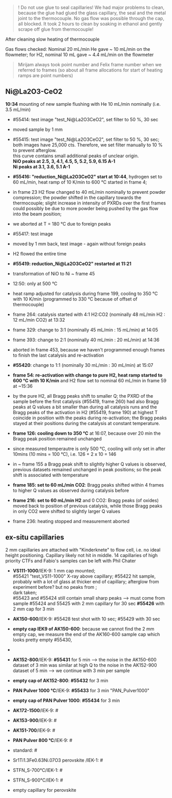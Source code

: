
> ! Do not use glue to seal capillaries!
> We had major problems to clean, because the glue had glued the glass capillary, the seal and the metal joint to the thermocouple.
No gas flow was possible through the cap, all blocked. It took 2 hours to clean by soaking in ethanol and gently scrape off glue from thermocouple! <br>

After cleaning slow heating of thermocouple

Gas flows checked: Nominal 20 mL/min He gave ~ 10 mL/min on the flowmeter; for H2, nominal 10 mL gave ~ 4.4 mL/min on the flowmeter

> Mirijam always took point number and Felix frame number when we referred to frames (so about all frame allocations for start of heating ramps are point numbers)

## Ni@La2O3-CeO2 ##
**10:34** mounting of new sample
flushing with He 10 mL/min nominally (i.e. 3.5 mL/min) <br>
- #55414: test image "test_Ni@La2O3CeO2", set filter to 50 %, 30 sec
- moved sample by 1 mm
- #55415: test image "test_Ni@La2O3CeO2", set filter to 50 %, 30 sec; both images have 25,000 cts. Therefore, we set filter manually to 10 % to prevent afterglow. <br>
  this curve contains small additional peaks of unclear origin. <br>
  **NiO peaks at 2.5, 3, 4.1, 4.5, 5, 5.2, 5.9, 6.15 A-1** <br>
  **Ni peaks at 3.1, 3.6, 5.1 A-1**
  
- **#55416: "reduction_Ni@La2O3CeO2" start at 10:44**, hydrogen set to 60 mL/min, heat ramp of 10 K/min to 600 °C started in frame 4;
- in frame 23 H2 flow changed to 40 mL/min nominally to prevent powder compression; the powder shifted in the capillary towards the thermocouple; slight increase in intensity of PXRDs over the first frames could possibly be due to more powder being pushed by the gas flow into the beam position;
- we aborted at T = 180 °C due to foreign peaks
- #55417: test image
- moved by 1 mm back, test image - again without foreign peaks
- H2 flowed the entire time
- **#55419: reduction_Ni@La2O3CeO2" restarted at 11:21**
- transformation of NiO to Ni ~ frame 45
- 12:50: only at 500 °C
- heat ramp adjusted for catalysis during frame 199, cooling to 350 °C with 10 K/min (programmed to 330 °C because of offset of thermocouple)
- frame 264: catalysis started with 4:1 H2:CO2 (nominally 48 mL/min H2 : 12 mL/min CO2) at 13:32
- frame 329: change to 3:1 (nominally 45 mL/min : 15 mL/min) at 14:05
- frame 393: change to 2:1 (nominally 40 mL/min : 20 mL/min) at 14:36
- aborted in frame 453, because we haven't programmed enough frames to finish the last catalysis and re-activation
- **#55420**: change to 1:1 (nominally 30 mL/min : 30 mL/min) at 15:07
- **frame 54: re-activation with change to pure H2, heat ramp started to 600 °C with 10 K/min** and H2 flow set to nominal 60 mL/min in frame 59 at ~15:36
- by the pure H2, all Bragg peaks shift to smaller Q; the PXRD of the sample before the first catalysis (#55419, frame 260) had also Bragg peaks at Q values a bit smaller than during all catalysis runs and the Bragg peaks of the activation in H2 (#55419, frame 190) at highest T coincide in position with the peaks during re-activation; the Bragg peaks stayed at their positions during the catalysis at constant temperature.
- **frame 126: cooling down to 350 °C** at 16:07, because over 20 min the Bragg peak position remained unchanged
- since measured temperautre is only 500 °C, cooling will only set in after 10mins (10 mins = 100 °C), i.e. 126 + 2 x 10 = 146
- in ~ frame 155 a Bragg peak shift to slightly higher Q values is observed, previous datasets remained unchanged in peak positions; so the peak shift is associated with temperature
- **frame 185: set to 60 mL/min CO2**: Bragg peaks shifted within 4 frames to higher Q values as observed during catalysis before
- **frame 216: set to 60 mL/min H2** and 0 CO2: Bragg peaks (of oxides) moved back to position of previous catalysis, while those Bragg peaks in only CO2 were shifted to slightly larger Q values
- frame 236: heating stopped and measurement aborted

## ex-situ capillaries ##
2 mm capillaries are attached with "Kinderknete" to flow cell, i.e. no ideal height positioning. Capillary likely not hit in middle.
14 capillaries of high priority
CTFs and Fabio's samples can be left with Phil Chater


- **VS111-1000**/IEK-9: 1 mm cap mounted; <br>
  #55421 "test_VS11-1000" X-ray above capillary; #55422 hit sample, probably with a lot of glass at thicker end of capillary; afterglow from experiment before? but no peaks from ; <br>
  dark taken; <br>
  #55423 and #55424 still contain small sharp peaks --> must come from sample
  #55424 and 55425 with 2 mm capillary for 30 sec
  **#55426** with 2 mm cap for 3 min

- **AK150-600**/IEK-9: #55428 test shot with 10 sec; #55429 with 30 sec
- **empty cap IEK9 of AK150-600**: because we cannot find the 2 mm empty cap, we measure the end of the AK160-600 sample cap which looks pretty empty #55430, 
- 
- **AK152-800**/IEK-9: **#55431** for 5 min --> the noise in the AK150-600 dataset of 3 min was similar at high Q to the noise in the AK152-900 dataset of 5 min --> we continue with 3 min per sample
- **empty cap of AK152-800**: **#55432** for 3 min
- **PAN Pulver 1000 °C**/IEK-9: **#55433** for 3 min "PAN_Pulver1000"
- **empty cap of PAN Pulver 1000**: **#55434** for 3 min
- **AK172-1500**/IEK-9: #
- **AK153-900**/IEK-9: #
- **AK151-700**/IEK-9: #
- **PAN Pulver 800 °C**/IEK-9: #
- standard: #

- Sr1Ti1.3Fe0.63Ni.07O3 perovskite /IEK-1: #
- STFN_S-700°C/IEK-1: #
- STFN_S-900°C/IEK-1: #
- empty capillary for perovskite

